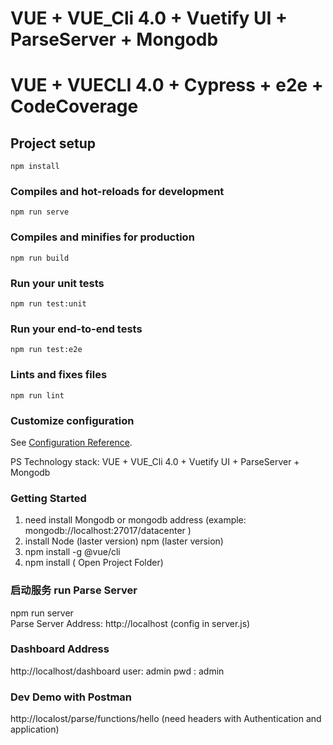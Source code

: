 <!--
 * @Author: Json.Xu
 * @Date: 2019-12-21 14:51:07
 * @LastEditTime: 2020-02-25 17:31:02
 * @LastEditors: Json.Xu
 * @Description: 
 * @FilePath: \vue_vuetify_parseserver\README.md
 -->
# VUE + VUE_Cli 4.0 + Vuetify UI + ParseServer + Mongodb 
# VUE + VUECLI 4.0 + Cypress + e2e + CodeCoverage

## Project setup
```
npm install 
```

### Compiles and hot-reloads for development
```
npm run serve
```

### Compiles and minifies for production
```
npm run build
```

### Run your unit tests
```
npm run test:unit
```

### Run your end-to-end tests
```
npm run test:e2e
```

### Lints and fixes files
```
npm run lint
```

### Customize configuration
See [Configuration Reference](https://cli.vuejs.org/config/).


PS Technology stack:
VUE + VUE_Cli 4.0 + Vuetify UI + ParseServer + Mongodb 

### Getting Started
1. need install Mongodb or mongodb address (example: mongodb://localhost:27017/datacenter )
2. install Node (laster version) npm (laster version)
3. npm install -g @vue/cli 
4. npm install ( Open Project Folder)

### 启动服务 run Parse Server 
npm run server  
Parse Server Address: http://localhost (config in server.js)

### Dashboard Address
http://localhost/dashboard
user: admin
pwd : admin

### Dev Demo with Postman 
http://localost/parse/functions/hello (need headers with Authentication and application)
